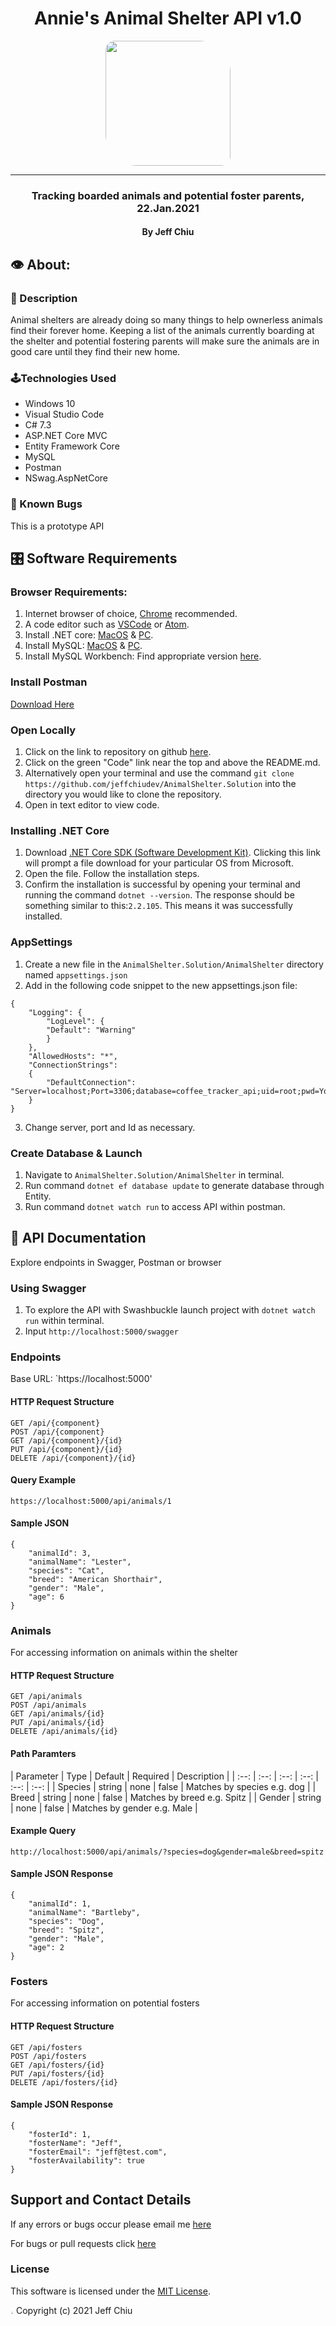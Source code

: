 <div align="center">

# Annie's Animal Shelter API v1.0

<img src="https://github.com/jeffchiudev.png" width="200px" height="auto" style="border-radius: 15px 50px;"><br>
________________________
<h3>Tracking boarded animals and potential foster parents, 22.Jan.2021</h3>
<h4> By Jeff Chiu</h4>
</div>

## 👁️ About: 

### 📖 Description

Animal shelters are already doing so many things to help ownerless animals find their forever home.  Keeping a  list of the animals currently boarding at the shelter and potential fostering parents will make sure the animals are in good care until they find their new home.  

### 🕹️Technologies Used

- Windows 10
- Visual Studio Code
- C# 7.3
- ASP.NET Core MVC
- Entity Framework Core
- MySQL
- Postman
- NSwag.AspNetCore

### 🐛 Known Bugs

This is a prototype API

## 🎛️ Software Requirements

### Browser Requirements: 
1. Internet browser of choice, [Chrome](https://www.google.com/chrome/?brand=CHBD&brand=FHFK&gclid=CjwKCAiA_9r_BRBZEiwAHZ_v19Z0_XYzZ8NiG2AyZJ9A8ZVQjOBCYIuyRcS3Muc41TZCA_PL0n3s6hoCiaEQAvD_BwE&gclsrc=aw.ds) recommended.
2. A code editor such as [VSCode](https://code.visualstudio.com/) or [Atom](https://atom.io/).
3. Install .NET core: [MacOS](https://dotnet.microsoft.com/download/thank-you/dotnet-sdk-2.2.106-macos-x64-installer) & [PC](https://dotnet.microsoft.com/download/thank-you/dotnet-sdk-2.2.203-windows-x64-installer).
4. Install MySQL: [MacOS](https://dev.mysql.com/downloads/file/?id=484914) & [PC](https://dev.mysql.com/downloads/file/?id=484919).
5. Install MySQL Workbench: Find appropriate version [here](https://dev.mysql.com/downloads/workbench/).

### Install Postman

[Download Here](https://www.postman.com/downloads/)

### Open Locally

1. Click on the link to repository on github [here](https://github.com/jeffchiudev/AnimalShelter.Solution). 
2. Click on the green "Code" link near the top and above the README.md.
3. Alternatively open your terminal and use the command `git clone https://github.com/jeffchiudev/AnimalShelter.Solution` into the directory you would like to clone the repository.
4. Open in text editor to view code.

### Installing .NET Core

1. Download [.NET Core SDK (Software Development Kit)](https://dotnet.microsoft.com/download/thank-you/dotnet-sdk-2.2.106-macos-x64-installer). Clicking this link will prompt a file download for your particular OS from Microsoft.
2. Open the file. Follow the installation steps.
3. Confirm the installation is successful by opening your terminal and running the command `dotnet --version`. The response should be something similar to this:`2.2.105`. This means it was successfully installed.

### AppSettings

1. Create a new file in the `AnimalShelter.Solution/AnimalShelter` directory named `appsettings.json`
2. Add in the following code snippet to the new appsettings.json file:

```
{
    "Logging": {
        "LogLevel": {
        "Default": "Warning"
        }
    },
    "AllowedHosts": "*",
    "ConnectionStrings": 
    {
        "DefaultConnection": "Server=localhost;Port=3306;database=coffee_tracker_api;uid=root;pwd=YourPassword;"
    }
}
```
3. Change server, port and Id as necessary.  

### Create Database & Launch

1. Navigate to `AnimalShelter.Solution/AnimalShelter` in terminal. 
2. Run command `dotnet ef database update` to generate database through Entity.
3. Run command `dotnet watch run` to access API within postman.


## 📝 API Documentation

Explore endpoints in Swagger, Postman or browser

### Using Swagger

1. To explore the API with Swashbuckle launch project with `dotnet watch run` within terminal.
2. Input `http://localhost:5000/swagger`

### Endpoints

Base URL: `https://localhost:5000'

#### HTTP Request Structure
```
GET /api/{component}
POST /api/{component}
GET /api/{component}/{id}
PUT /api/{component}/{id}
DELETE /api/{component}/{id}
```

#### Query Example
```
https://localhost:5000/api/animals/1
```

#### Sample JSON
```
{
    "animalId": 3,
    "animalName": "Lester",
    "species": "Cat",
    "breed": "American Shorthair",
    "gender": "Male",
    "age": 6
}
```

### Animals 
For accessing information on animals within the shelter

#### HTTP Request Structure
```
GET /api/animals
POST /api/animals
GET /api/animals/{id}
PUT /api/animals/{id}
DELETE /api/animals/{id}
```
#### Path Paramters
| Parameter | Type | Default | Required | Description |
| :--: | :--: | :--: | :--: | :--: | :--: |
| Species | string | none | false | Matches by species e.g. dog |
| Breed | string | none | false | Matches by breed e.g. Spitz |
| Gender | string | none | false | Matches by gender e.g. Male |

#### Example Query
```
http://localhost:5000/api/animals/?species=dog&gender=male&breed=spitz
```
#### Sample JSON Response
```
{
    "animalId": 1,
    "animalName": "Bartleby",
    "species": "Dog",
    "breed": "Spitz",
    "gender": "Male",
    "age": 2
}
```

### Fosters
For accessing information on potential fosters

#### HTTP Request Structure
```
GET /api/fosters
POST /api/fosters
GET /api/fosters/{id}
PUT /api/fosters/{id}
DELETE /api/fosters/{id}
```
#### Sample JSON Response
```
{
    "fosterId": 1,
    "fosterName": "Jeff",
    "fosterEmail": "jeff@test.com",
    "fosterAvailability": true
}
```

## Support and Contact Details

If any errors or bugs occur please email me [here](jeffchiudev@gmail.com)

For bugs or pull requests click [here](https://github.com/jeffchiudev/AnimalShelter.Solution/issues)

### License

This software is licensed under the [MIT License](https://choosealicense.com/licenses/mit/).

<img src="https://apprecs.org/gp/images/app-icons/300/7c/air.capoo.jpg" width="1%" height="auto" style="border-radius: 50%"> Copyright (c) 2021 Jeff Chiu 
